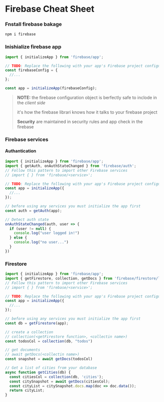 # Firebase Cheat Sheet

### Fnstall firebase bakage
```bash
npm i firebase
```

### Inishialize firebase app
```js
import { initializeApp } from 'firebase/app';

// TODO: Replace the following with your app's Firebase project configuration
const firebaseConfig = {
  //...
};

const app = initializeApp(firebaseConfig);
```
> **NOTE:** the firebase configuration object is berfectly safe to inclode in the *client side*
>
> it's how the firebase librari knows how it talks to your firebase project
>
> **Security** are maintained in security rules and app check in the firebase

### Firebase services
#### Authantication
```js
import { initializeApp } from 'firebase/app';
import { getAuth, onAuthStateChanged } from 'firebase/auth';
// Follow this pattern to import other Firebase services
// import { } from 'firebase/<service>';

// TODO: Replace the following with your app's Firebase project configuration
const app = initializeApp({
  //...
});

// before using any services you must initialize the app first
const auth = getAuth(app);

// Detect auth state
onAuthStateChanged(auth, user => {
  if (user != null) {
    console.log("user logged in!")
  } else {
    console.log("no user...")
  }
})
```
### Firestore
```js
import { initializeApp } from 'firebase/app';
import { getFirestore, collection, getDocs } from 'firebase/firestore/lite';
// Follow this pattern to import other Firebase services
// import { } from 'firebase/<service>';

// TODO: Replace the following with your app's Firebase project configuration
const app = initializeApp({
  //...
});

// before using any services you must initialize the app first
const db = getFirestore(app);

// create a collection
// collection(<getFirestore function>, <collectin name>)
const todosCol = collection(db, "todos")

// get documents
// await getDocs(<collectin name>)
const snapshot = await getDocs(todosCol)

// Get a list of cities from your database
async function getCities(db) {
  const citiesCol = collection(db, 'cities');
  const citySnapshot = await getDocs(citiesCol);
  const cityList = citySnapshot.docs.map(doc => doc.data());
  return cityList;
}
```
